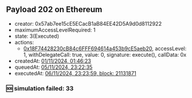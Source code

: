 ## Payload 202 on Ethereum

- creator: 0x57ab7ee15cE5ECacB1aB84EE42D5A9d0d8112922
- maximumAccessLevelRequired: 1
- state: 3(Executed)
- actions:
  - [0x18F74428230cB84c6FFF694614a453b9cE5aeb20](https://etherscan.io/tx/0x18F74428230cB84c6FFF694614a453b9cE5aeb20), accessLevel: 1, withDelegateCall: true, value: 0, signature: execute(), callData: 0x
- createdAt: [01/11/2024, 01:46:23](https://etherscan.io/tx/0xe014c88a7ded334eca1617295fd77a9f541ddd108174fe73b57ef0467b1c479a)
- queuedAt: [05/11/2024, 23:22:35](https://etherscan.io/tx/0x8bf28d17584ac711edacdf68b66777a16b4ebe37d03a958622cd364118ca1cb4)
- executedAt: [06/11/2024, 23:23:59, block: 21131871](https://etherscan.io/tx/0x71631f7339e9bb69365b67f955bab44e3db16a53dea3ff0f4400d2b3462bd407)

### :sos: simulation failed: 33

